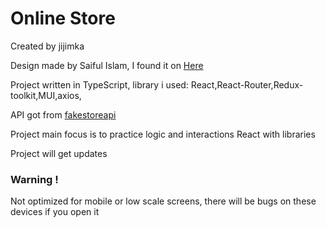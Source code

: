 # Online Store 
Created by jijimka

Design made by Saiful Islam,
I found it on
[Here](https://dribbble.com/shots/23208338-Multivendor-E-commerce-Website-Design)

Project written in TypeScript, library i used: React,React-Router,Redux-toolkit,MUI,axios,

API got from [fakestoreapi](https://fakestoreapi.com)


Project main focus is to practice logic and interactions React with libraries 

Project will get updates

### Warning !
Not optimized for mobile or low scale screens, there will be bugs on these devices if you open it
